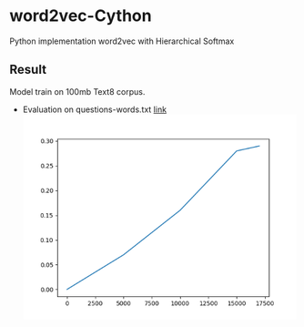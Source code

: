 # word2vec-Cython
Python implementation word2vec with Hierarchical Softmax

## Result
Model train on 100mb Text8 corpus.

- Evaluation on questions-words.txt [link](https://github.com/nicholas-leonard/word2vec/blob/master/questions-words.txt)
![p1](result/accuracy.png)
